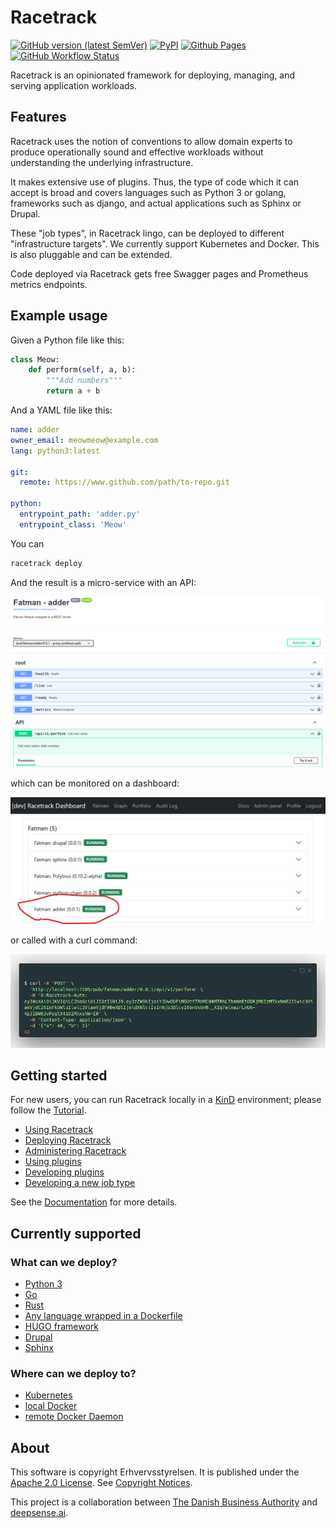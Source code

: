 # Racetrack

[![GitHub version (latest SemVer)](https://img.shields.io/github/v/tag/LookACastle/racetrack?label=github&sort=semver)](https://github.com/LookACastle/racetrack)
[![PyPI](https://img.shields.io/pypi/v/racetrack-client)](https://pypi.org/project/racetrack-client/)
[![Github Pages](https://img.shields.io/badge/docs-github.io-blue)](https://lookacastle.github.io/racetrack)
[![GitHub Workflow Status](https://img.shields.io/github/actions/workflow/status/LookACastle/racetrack/test.yml?branch=master&label=tests)](https://github.com/LookACastle/racetrack/actions?query=workflow%3Atest)

Racetrack is an opinionated framework for deploying, managing, and serving
application workloads.

## Features

Racetrack uses the notion of conventions to allow domain experts to produce
operationally sound and effective workloads without understanding the underlying
infrastructure.

It makes extensive use of plugins. Thus, the type of code which it can accept is
broad and covers languages such as Python 3 or golang, frameworks such as
django, and actual applications such as Sphinx or Drupal.

These "job types", in Racetrack lingo, can be deployed to different
"infrastructure targets". We currently support Kubernetes and Docker. This is
also pluggable and can be extended.

Code deployed via Racetrack gets free Swagger pages and Prometheus metrics endpoints.

## Example usage

Given a Python file like this:

```python
class Meow:
    def perform(self, a, b):
        """Add numbers"""
        return a + b
```

And a YAML file like this:

```yaml
name: adder
owner_email: meowmeow@example.com
lang: python3:latest

git:
  remote: https://www.github.com/path/to-repo.git

python:
  entrypoint_path: 'adder.py'
  entrypoint_class: 'Meow'
```

You can

```bash
racetrack deploy
```

And the result is a micro-service with an API:

![](docs/assets/swaggerino.png)

which can be monitored on a dashboard:

![](docs/assets/dashboard-meowmeow.jpg)

or called with a curl command:

![](docs/assets/example-curl-call.png)

## Getting started

For new users, you can run Racetrack locally in a [KinD](https://kind.sigs.k8s.io/) environment;
please follow the [Tutorial](docs/user.md#tutorial).

* [Using Racetrack](docs/user.md)
* [Deploying Racetrack](docs/development/develop.md)
* [Administering Racetrack](docs/admin.md)
* [Using plugins](docs/development/using-plugins.md)
* [Developing plugins](docs/development/developing-plugins.md)
* [Developing a new job type](docs/development/plugins-job-types.md)

See the [Documentation](https://lookacastle.github.io/racetrack/) for more details.

## Currently supported

### What can we deploy?

* [Python 3](https://github.com/LookACastle/plugin-python-job-type)
* [Go](https://github.com/LookACastle/plugin-go-job-type)
* [Rust](https://github.com/LookACastle/plugin-rust-job-type)
* [Any language wrapped in a Dockerfile](https://github.com/LookACastle/plugin-docker-proxy-job-type)
* [HUGO framework](https://github.com/LookACastle/plugin-hugo-job-type)
* [Drupal](https://github.com/LookACastle/plugin-docker-proxy-job-type/tree/master/sample/drupal)
* [Sphinx](https://github.com/LookACastle/plugin-docker-proxy-job-type/tree/master/sample/sphinx)

### Where can we deploy to?

* [Kubernetes](https://github.com/LookACastle/plugin-kubernetes-infrastructure)
* [local Docker](https://github.com/LookACastle/plugin-docker-infrastructure)
* [remote Docker Daemon](https://github.com/LookACastle/plugin-docker-daemon-deployer)

## About

This software is copyright Erhvervsstyrelsen.
It is published under the [Apache 2.0 License](./LICENSE).
See [Copyright Notices](./docs/license/copyright-notices.md).

This project is a collaboration between [The Danish Business Authority](https://www.erhvervsstyrelsen.dk) and [deepsense.ai](https://deepsense.ai).
